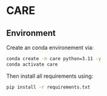 # CARE
## Environment

Create an conda environement via:

```bash
conda create -n care python=3.11 -y
conda activate care
```

Then install all requirements using:

```bash
pip install -r requirements.txt
```
